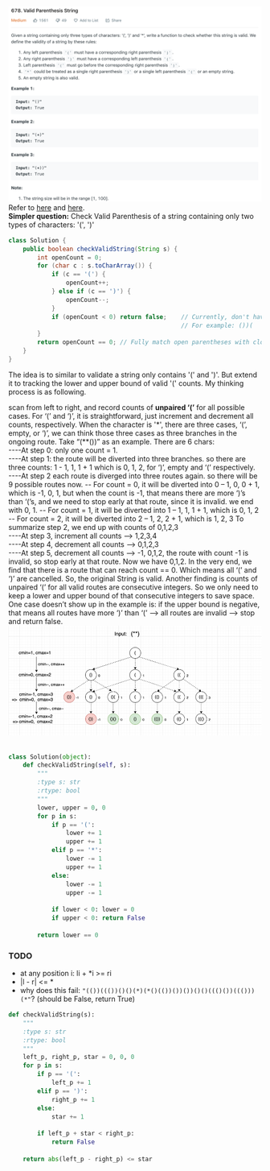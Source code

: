 ![](../images/678.png)
Refer to [here](https://leetcode.com/problems/valid-parenthesis-string/discuss/543521/Java-Count-Open-Parenthesis-O(n)-time-O(1)-space-Clean-Explain) and [here]().<br>
**Simpler question:**  Check Valid Parenthesis of a string containing only two types of characters: '(', ')'
```java
class Solution {
    public boolean checkValidString(String s) {
        int openCount = 0;
        for (char c : s.toCharArray()) {
            if (c == '(') {
                openCount++;
            } else if (c == ')') {
                openCount--;
            }
            if (openCount < 0) return false;    // Currently, don't have enough open parentheses to match close parentheses-> Invalid
                                                // For example: ())(
        }
        return openCount == 0; // Fully match open parentheses with close parentheses
    }
}
```
The idea is to similar to validate a string only contains '(' and ')'. But extend it to tracking the lower and upper bound of valid '(' counts. My thinking process is as following.

scan from left to right, and record counts of **unpaired ‘(’** for all possible cases. For ‘(’ and ‘)’, it is straightforward, just increment and decrement all counts, respectively.
When the character is '*', there are three cases, ‘(’, empty, or ‘)’, we can think those three cases as three branches in the ongoing route.
Take “(**())” as an example. There are 6 chars:<br>
----At step 0: only one count = 1.<br>
----At step 1: the route will be diverted into three branches.
so there are three counts: 1 - 1, 1, 1 + 1 which is 0, 1, 2, for ‘)’, empty and ‘(’ respectively.<br>
----At step 2 each route is diverged into three routes again. so there will be 9 possible routes now.
-- For count = 0, it will be diverted into 0 – 1, 0, 0 + 1, which is -1, 0, 1, but when the count is -1, that means there are more ‘)’s than ‘(’s, and we need to stop early at that route, since it is invalid. we end with 0, 1.
-- For count = 1, it will be diverted into 1 – 1, 1, 1 + 1, which is 0, 1, 2
-- For count = 2, it will be diverted into 2 – 1, 2, 2 + 1, which is 1, 2, 3
To summarize step 2, we end up with counts of 0,1,2,3<br>
----At step 3, increment all counts --> 1,2,3,4<br>
----At step 4, decrement all counts --> 0,1,2,3<br>
----At step 5, decrement all counts --> -1, 0,1,2, the route with count -1 is invalid, so stop early at that route. Now we have 0,1,2.
In the very end, we find that there is a route that can reach count == 0. Which means all ‘(’ and ‘)’ are cancelled. So, the original String is valid.
Another finding is counts of unpaired ‘(’ for all valid routes are consecutive integers. So we only need to keep a lower and upper bound of that consecutive integers to save space.
One case doesn’t show up in the example is: if the upper bound is negative, that means all routes have more ‘)’ than ‘(’ --> all routes are invalid --> stop and return false.
![](../images/678exp.png)
```python

class Solution(object):
    def checkValidString(self, s):
        """
        :type s: str
        :rtype: bool
        """
        lower, upper = 0, 0
        for p in s:
            if p == '(':
                lower += 1
                upper += 1
            elif p == '*':
                lower -= 1
                upper += 1
            else:
                lower -= 1
                upper -= 1

            if lower < 0: lower = 0
            if upper < 0: return False

        return lower == 0
```

### TODO
* at any position i: li + *i >= ri
* |l - r| <= *
* why does this fail: `"(())((())()()(*)(*()(())())())()()((()())((()))(*"`? (should be False, return True)
```python
def checkValidString(s):
    """
    :type s: str
    :rtype: bool
    """
    left_p, right_p, star = 0, 0, 0
    for p in s:
        if p == '(':
            left_p += 1
        elif p == ')':
            right_p += 1
        else:
            star += 1

        if left_p + star < right_p:
            return False

    return abs(left_p - right_p) <= star
```